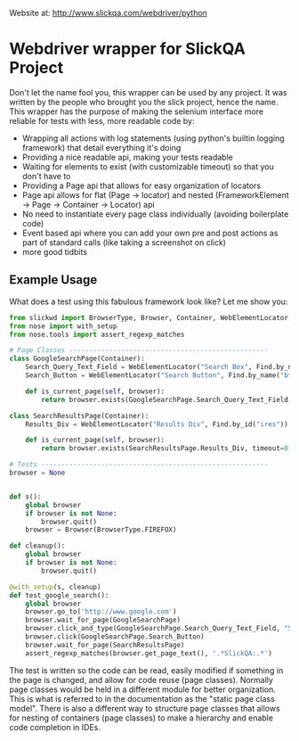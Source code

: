 Website at: http://www.slickqa.com/webdriver/python

Webdriver wrapper for SlickQA Project
=====================================

Don't let the name fool you, this wrapper can be used by any project.  It was written by the people who brought you
the slick project, hence the name.  This wrapper has the purpose of making the selenium interface more reliable
for tests with less, more readable code by:

  * Wrapping all actions with log statements (using python's builtin logging framework) that detail everything it's doing
  * Providing a nice readable api, making your tests readable
  * Waiting for elements to exist (with customizable timeout) so that you don't have to
  * Providing a Page api that allows for easy organization of locators
  * Page api allows for flat (Page -> locator) and nested (FrameworkElement -> Page -> Container -> Locator) api
  * No need to instantiate every page class individually (avoiding boilerplate code)
  * Event based api where you can add your own pre and post actions as part of standard calls (like taking a screenshot on click)
  * more good tidbits


Example Usage
-------------

What does a test using this fabulous framework look like?  Let me show you:

```python
from slickwd import BrowserType, Browser, Container, WebElementLocator, Find
from nose import with_setup
from nose.tools import assert_regexp_matches

# Page Classes --------------------------------------------------
class GoogleSearchPage(Container):
    Search_Query_Text_Field = WebElementLocator("Search Box", Find.by_name("q"))
    Search_Button = WebElementLocator("Search Button", Find.by_name("btnG"))

    def is_current_page(self, browser):
        return browser.exists(GoogleSearchPage.Search_Query_Text_Field, timeout=0, log=False)

class SearchResultsPage(Container):
    Results_Div = WebElementLocator("Results Div", Find.by_id("ires"))

    def is_current_page(self, browser):
        return browser.exists(SearchResultsPage.Results_Div, timeout=0, log=False)

# Tests ---------------------------------------------------------
browser = None


def s():
    global browser
    if browser is not None:
        browser.quit()
    browser = Browser(BrowserType.FIREFOX)

def cleanup():
    global browser
    if browser is not None:
        browser.quit()

@with_setup(s, cleanup)
def test_google_search():
    global browser
    browser.go_to('http://www.google.com')
    browser.wait_for_page(GoogleSearchPage)
    browser.click_and_type(GoogleSearchPage.Search_Query_Text_Field, "Slick Test Manager")
    browser.click(GoogleSearchPage.Search_Button)
    browser.wait_for_page(SearchResultsPage)
    assert_regexp_matches(browser.get_page_text(), '.*SlickQA:.*')
```

The test is written so the code can be read, easily modified if something in the page is changed,
and allow for code reuse (page classes).  Normally page classes would be held in a different module
for better organization.  This is what is referred to in the documentation as the "static page class
model".  There is also a different way to structure page classes that allows for nesting of containers
(page classes) to make a hierarchy and enable code completion in IDEs.

